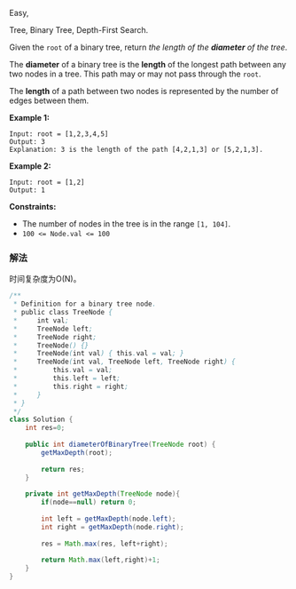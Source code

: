 Easy,  

Tree, Binary Tree, Depth-First Search.

Given the `root` of a binary tree, return *the length of the **diameter** of the tree*.

The **diameter** of a binary tree is the **length** of the longest path between any two nodes in a tree. This path may or may not pass through the `root`.

The **length** of a path between two nodes is represented by the number of edges between them.

**Example 1:**

```
Input: root = [1,2,3,4,5]
Output: 3
Explanation: 3 is the length of the path [4,2,1,3] or [5,2,1,3].

```

**Example 2:**

```
Input: root = [1,2]
Output: 1

```

**Constraints:**

- The number of nodes in the tree is in the range `[1, 104]`.
- `100 <= Node.val <= 100`

### 解法

时间复杂度为O(N)。

```java
/**
 * Definition for a binary tree node.
 * public class TreeNode {
 *     int val;
 *     TreeNode left;
 *     TreeNode right;
 *     TreeNode() {}
 *     TreeNode(int val) { this.val = val; }
 *     TreeNode(int val, TreeNode left, TreeNode right) {
 *         this.val = val;
 *         this.left = left;
 *         this.right = right;
 *     }
 * }
 */
class Solution {
    int res=0;
    
    public int diameterOfBinaryTree(TreeNode root) {
        getMaxDepth(root);
        
        return res;
    }
    
    private int getMaxDepth(TreeNode node){
        if(node==null) return 0;
        
        int left = getMaxDepth(node.left);
        int right = getMaxDepth(node.right);
        
        res = Math.max(res, left+right);
        
        return Math.max(left,right)+1;
    }
}
```